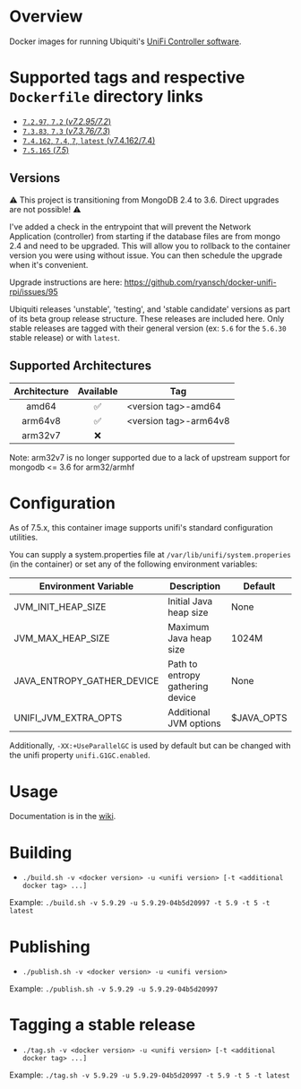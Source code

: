 # Overview

Docker images for running Ubiquiti's [UniFi Controller software](https://www.ubnt.com/download/unifi/).

# Supported tags and respective `Dockerfile` directory links

- [`7.2.97`, `7.2` (*v7.2.95/7.2*)](https://github.com/ryansch/docker-unifi-rpi/blob/main/v7.2.97/7.2)
- [`7.3.83`, `7.3` (*v7.3.76/7.3*)](https://github.com/ryansch/docker-unifi-rpi/blob/main/v7.3.83/7.3)
- [`7.4.162`, `7.4`, `7`, `latest` (v7.4.162/7.4)](https://github.com/ryansch/docker-unifi-rpi/blob/main/v7.4.162/7.4)
- [`7.5.165` (*7.5*)](https://github.com/ryansch/docker-unifi-rpi/blob/main/7.5)

## Versions
⚠️  This project is transitioning from MongoDB 2.4 to 3.6. Direct upgrades are not possible! ⚠️

I've added a check in the entrypoint that will prevent the Network Application (controller) from starting if
the database files are from mongo 2.4 and need to be upgraded. This will allow you to rollback to the container version you were using without issue. You can then schedule the upgrade when it's convenient.

Upgrade instructions are here: https://github.com/ryansch/docker-unifi-rpi/issues/95

Ubiquiti releases 'unstable', 'testing', and 'stable candidate' versions as part of its beta group release structure.  These releases are included here.  Only stable releases are tagged with their general version (ex: `5.6` for the `5.6.30` stable release) or with `latest`.

## Supported Architectures

| Architecture | Available | Tag |
| :----: | :----: | ---- |
| amd64 | ✅ | \<version tag\>-amd64 |
| arm64v8 | ✅ | \<version tag\>-arm64v8 |
| arm32v7 | ❌ | |

Note: arm32v7 is no longer supported due to a lack of upstream support for mongodb <= 3.6 for arm32/armhf

# Configuration

As of 7.5.x, this container image supports unifi's standard configuration utilities.

You can supply a system.properties file at `/var/lib/unifi/system.properies` (in the container) or set any of the following environment variables:

| Environment Variable | Description | Default |
| --- | --- | --- |
| JVM_INIT_HEAP_SIZE | Initial Java heap size | None |
| JVM_MAX_HEAP_SIZE | Maximum Java heap size | 1024M |
| JAVA_ENTROPY_GATHER_DEVICE | Path to entropy gathering device | None |
| UNIFI_JVM_EXTRA_OPTS | Additional JVM options | $JAVA_OPTS |

Additionally, `-XX:+UseParallelGC` is used by default but can be changed with the unifi property `unifi.G1GC.enabled`.

# Usage

Documentation is in the [wiki](https://github.com/ryansch/docker-unifi-rpi/wiki).

# Building
- `./build.sh -v <docker version> -u <unifi version> [-t <additional docker tag> ...]`

Example: `./build.sh -v 5.9.29 -u 5.9.29-04b5d20997 -t 5.9 -t 5 -t latest`

# Publishing
- `./publish.sh -v <docker version> -u <unifi version>`

Example: `./publish.sh -v 5.9.29 -u 5.9.29-04b5d20997`

# Tagging a stable release
- `./tag.sh -v <docker version> -u <unifi version> [-t <additional docker tag> ...]`

Example: `./tag.sh -v 5.9.29 -u 5.9.29-04b5d20997 -t 5.9 -t 5 -t latest`
